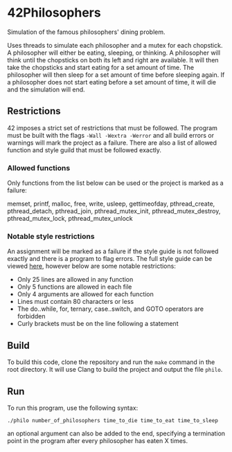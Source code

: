 # 42Philosophers
Simulation of the famous philosophers' dining problem.

Uses threads to simulate each philosopher and a mutex for each chopstick. A philosopher will either be eating, sleeping, or thinking. A philosopher will think until the chopsticks on both its left and right are available. It will then take the chopsticks and start eating for a set amount of time. The philosopher will then sleep for a set amount of time before sleeping again. If a philosopher does not start eating before a set amount of time, it will die and the simulation will end.

## Restrictions

42 imposes a strict set of restrictions that must be followed. The program must be built with the flags `-Wall -Wextra -Werror` and all build errors or warnings will mark the project as a failure. There are also a list of allowed function and style guild that must be followed exactly. 

### Allowed functions

Only functions from the list below can be used or the project is marked as a failure:

memset, printf, malloc, free, write, usleep, gettimeofday, pthread_create, pthread_detach, pthread_join, pthread_mutex_init, pthread_mutex_destroy, pthread_mutex_lock, pthread_mutex_unlock

### Notable style restrictions

An assignment will be marked as a failure if the style guide is not followed exactly and there is a program to flag errors. The full style guide can be viewed [here](https://github.com/42School/norminette/blob/master/pdf/en.norm.pdf), however below are some notable restrictions:
- Only 25 lines are allowed in any function
- Only 5 functions are allowed in each file
- Only 4 arguments are allowed for each function
- Lines must contain 80 characters or less
- The do..while, for, ternary, case..switch, and GOTO operators are forbidden
- Curly brackets must be on the line following a statement

## Build

To build this code, clone the repository and run the `make` command in the root directory. It will use Clang to build the project and output the file `philo`.

## Run

To run this program, use the following syntax:

```./philo number_of_philosophers time_to_die time_to_eat time_to_sleep```

an optional argument can also be added to the end, specifying a termination point in the program after every philosopher has eaten X times.
